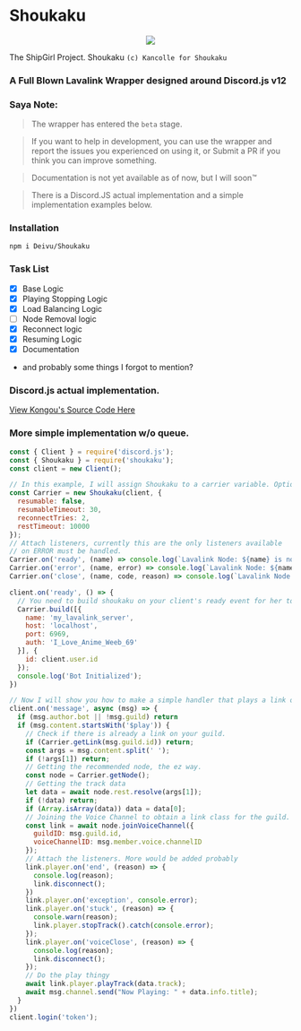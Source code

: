 # Shoukaku
<p align="center">
  <img src="https://vignette.wikia.nocookie.net/kancolle/images/9/97/Shoukaku_Christmas_Full.png/revision/latest/">
</p>

The ShipGirl Project. Shoukaku `(c) Kancolle for Shoukaku`

### A Full Blown Lavalink Wrapper designed around Discord.js v12

### Saya Note:
> The wrapper has entered the `beta` stage. 

> If you want to help in development, you can use the wrapper and report the issues you experienced on using it, or Submit a PR if you think you can improve something.

> Documentation is not yet available as of now, but I will soon:tm:

> There is a Discord.JS actual implementation and a simple implementation examples below.

### Installation
```
npm i Deivu/Shoukaku
```
### Task List
- [x] Base Logic
- [x] Playing Stopping Logic 
- [x] Load Balancing Logic
- [ ] Node Removal logic
- [x] Reconnect logic
- [x] Resuming Logic
- [x] Documentation
- and probably some things I forgot to mention?

### Discord.js actual implementation.
[View Kongou's Source Code Here](https://github.com/Deivu/Kongou)

### More simple implementation w/o queue.
```js
const { Client } = require('discord.js');
const { Shoukaku } = require('shoukaku');
const client = new Client();

// In this example, I will assign Shoukaku to a carrier variable. Options are the default options if nothing is specified
const Carrier = new Shoukaku(client, {
  resumable: false,
  resumableTimeout: 30,
  reconnectTries: 2,
  restTimeout: 10000 
});
// Attach listeners, currently this are the only listeners available
// on ERROR must be handled.
Carrier.on('ready', (name) => console.log(`Lavalink Node: ${name} is now connected`));
Carrier.on('error', (name, error) => console.log(`Lavalink Node: ${name} emitted an error.`, error));
Carrier.on('close', (name, code, reason) => console.log(`Lavalink Node: ${name} closed with code ${code}. Reason: ${reason || 'No reason'}`));

client.on('ready', () => {
  // You need to build shoukaku on your client's ready event for her to work like how its done in this example.
  Carrier.build([{
    name: 'my_lavalink_server',
    host: 'localhost',
    port: 6969,
    auth: 'I_Love_Anime_Weeb_69'
  }], { 
    id: client.user.id 
  });
  console.log('Bot Initialized');
})

// Now I will show you how to make a simple handler that plays a link on your chnanel. Async Await style
client.on('message', async (msg) => {
  if (msg.author.bot || !msg.guild) return
  if (msg.content.startsWith('$play')) {
    // Check if there is already a link on your guild.
    if (Carrier.getLink(msg.guild.id)) return;
    const args = msg.content.split(' ');
    if (!args[1]) return;
    // Getting the recommended node, the ez way.
    const node = Carrier.getNode();
    // Getting the track data 
    let data = await node.rest.resolve(args[1]);
    if (!data) return;
    if (Array.isArray(data)) data = data[0];
    // Joining the Voice Channel to obtain a link class for the guild.
    const link = await node.joinVoiceChannel({
      guildID: msg.guild.id,
      voiceChannelID: msg.member.voice.channelID
    });
    // Attach the listeners. More would be added probably
    link.player.on('end', (reason) => {
      console.log(reason);
      link.disconnect();
    })
    link.player.on('exception', console.error);
    link.player.on('stuck', (reason) => {
      console.warn(reason);
      link.player.stopTrack().catch(console.error);
    });
    link.player.on('voiceClose', (reason) => {
      console.log(reason);
      link.disconnect();
    });
    // Do the play thingy
    await link.player.playTrack(data.track);
    await msg.channel.send("Now Playing: " + data.info.title);
  }
})
client.login('token');
```